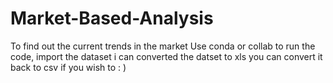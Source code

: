 # Market-Based-Analysis
To find out the current trends in the market
Use conda or collab to run the code, import the dataset i can converted the datset to xls you can convert it back to csv if you wish to : )
